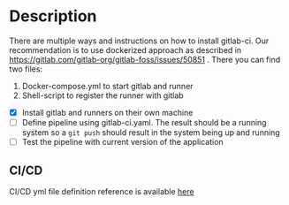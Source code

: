 # Description

There are multiple ways and instructions on how to install gitlab-ci. Our recommendation is to use
dockerized approach as described in https://gitlab.com/gitlab-org/gitlab-foss/issues/50851 . There
you can find two files:

1. Docker-compose.yml to start gitlab and runner
2. Shell-script to register the runner with gitlab

- [x]  Install gitlab and runners on their own machine
- [ ]  Define pipeline using gitlab-ci.yaml. The result should be a running system so a `git push` should result in the system being up and running
- [ ]  Test the pipeline with current version of the application

## CI/CD

CI/CD yml file definition reference is available [here](https://docs.gitlab.com/ee/ci/yaml/)